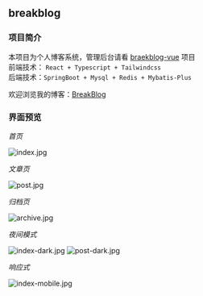 ## breakblog

### 项目简介

本项目为个人博客系统，管理后台请看 [braekblog-vue](https://github.com/tw-huang/breakblog-vue) 项目  
前端技术： `React + Typescript + Tailwindcss`    
后端技术：`SpringBoot + Mysql + Redis + Mybatis-Plus` 

欢迎浏览我的博客：[BreakBlog](https://twhuang.top/)

### 界面预览

*首页*

![index.jpg](https://i.loli.net/2021/09/29/bWCvekU8x9MTXf5.jpg)

*文章页*

![post.jpg](https://i.loli.net/2021/09/29/YjSNGbyZ4hDAgXs.jpg)

*归档页*

![archive.jpg](https://i.loli.net/2021/09/29/tDYbqkMRIhf5UBG.jpg)

*夜间模式*

![index-dark.jpg](https://i.loli.net/2021/09/29/qNOS1T6VX5Fo2GC.jpg)
![post-dark.jpg](https://i.loli.net/2021/09/29/ZWCuIAc4oGyOS6F.jpg)

*响应式*

![index-mobile.jpg](https://i.loli.net/2021/09/29/prqWyLsZjcxNgkF.jpg)
